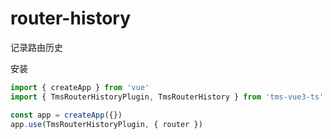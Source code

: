 # router-history

记录路由历史

安装

```javascript
import { createApp } from 'vue'
import { TmsRouterHistoryPlugin, TmsRouterHistory } from 'tms-vue3-ts'

const app = createApp({})
app.use(TmsRouterHistoryPlugin, { router })
```
